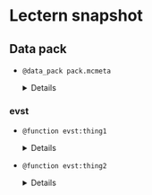 # Lectern snapshot

## Data pack

- `@data_pack pack.mcmeta`

  <details>

  ```json
  {
    "pack": {
      "pack_format": 9,
      "description": ""
    }
  }
  ```

  </details>

### evst

- `@function evst:thing1`

  <details>

  ```mcfunction
  @function this is invalid
  ```

  </details>

- `@function evst:thing2`

  <details>

  ```mcfunction
  @function this is invalid
  ```

  </details>
